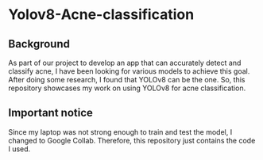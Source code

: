 # Yolov8-Acne-classification
## Background

As part of our project to develop an app that can accurately detect and classify acne, I have been looking for various models to achieve this goal. After doing some research, I found that YOLOv8 can be the one. So, this repository showcases my work on using YOLOv8 for acne classification.


## Important notice
Since my laptop was not strong enough to train and test the model, I changed to Google Collab. Therefore, this repository just contains the code I used. 
